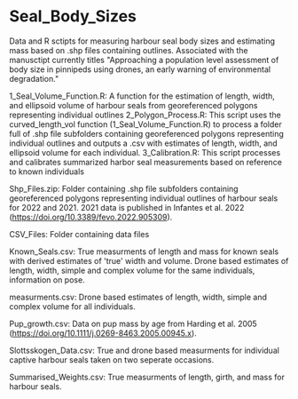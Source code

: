 # Seal_Body_Sizes
Data and R sctipts for measuring harbour seal body sizes and estimating mass based on .shp files containing outlines. Associated with the manusctipt currently titles "Approaching a population level assessment of body size in pinnipeds using drones, an early warning of environmental degradation."

1_Seal_Volume_Function.R: A function for the estimation of length, width, and ellipsoid volume of harbour seals from georeferenced polygons representing individual outlines
2_Polygon_Process.R: This script uses the curved_length_vol function (1_Seal_Volume_Function.R) to process a folder full of .shp file subfolders containing georeferenced polygons representing individual outlines and outputs a .csv with estimates of length, width, and ellipsoid volume for each individual.
3_Calibration.R: This script processes and calibrates summarized harbor seal measurements based on reference to known individuals

Shp_Files.zip: Folder containing .shp file subfolders containing georeferenced polygons representing individual outlines of harbour seals for 2022 and 2021. 2021 data is published in Infantes et al. 2022 (https://doi.org/10.3389/fevo.2022.905309).

CSV_Files: Folder containing data files

  Known_Seals.csv: True measurments of length and mass for known seals with derived estimates of 'true' width and volume. Drone based estimates of length, width, simple and   complex volume for the same individuals, information on pose.
 
  measurments.csv: Drone based estimates of length, width, simple and   complex volume for all individuals.
  
  Pup_growth.csv: Data on pup mass by age from Harding et al. 2005 (https://doi.org/10.1111/j.0269-8463.2005.00945.x).
  
  Slottsskogen_Data.csv: True and drone based measurments for individual captive harbour seals taken on two seperate occasions.
  
  Summarised_Weights.csv: True measurments of length, girth, and mass for harbour seals.


